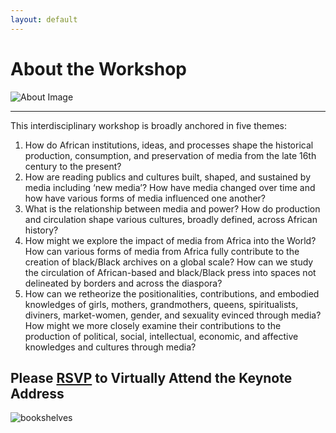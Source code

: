 ```yaml
---
layout: default
---
```


# About the Workshop  
![About Image](../pages/images/aboutsite.jpeg)

---

This interdisciplinary workshop is broadly anchored in five themes:
1. How do African institutions, ideas, and processes shape the historical production,
consumption, and preservation of media from the late 16th century to the present?
2. How are reading publics and cultures built, shaped, and sustained by media including ‘new
media’? How have media changed over time and how have various forms of media influenced
one another?
3. What is the relationship between media and power? How do production and circulation shape
various cultures, broadly defined, across African history?
4. How might we explore the impact of media from Africa into the World? How can various
forms of media from Africa fully contribute to the creation of black/Black archives on a global
scale? How can we study the circulation of African-based and black/Black press into spaces not
delineated by borders and across the diaspora?
5. How can we retheorize the positionalities, contributions, and embodied knowledges of girls,
mothers, grandmothers, queens, spiritualists, diviners, market-women, gender, and sexuality
evinced through media? How might we more closely examine their contributions to the
production of political, social, intellectual, economic, and affective knowledges and cultures
through media?

## Please [RSVP](https://docs.google.com/forms/d/e/1FAIpQLScelKAZUud_q_hu3fmhaBa_SfbmrJeFB8MeHyPwD88EqZ0tlA/viewform?usp=sf_link) to Virtually Attend the Keynote Address

![bookshelves](../pages/images/canva3.jpeg)